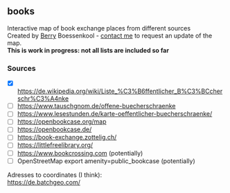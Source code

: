 ## books
Interactive map of book exchange places from different sources  
Created by [Berry](https://brry.github.io) Boessenkool - 
[contact me](mailto:berry-b@gmx.de) to request an update of the map.  
**This is work in progress: not all lists are included so far**

### Sources
- [x] https://de.wikipedia.org/wiki/Liste_%C3%B6ffentlicher_B%C3%BCcherschr%C3%A4nke
- [ ] https://www.tauschgnom.de/offene-buecherschraenke
- [ ] https://www.lesestunden.de/karte-oeffentlicher-buecherschraenke/
- [ ] https://openbookcase.org/map
- [ ] https://openbookcase.de/
- [ ] https://book-exchange.zottelig.ch/
- [ ] https://littlefreelibrary.org/
- [ ] https://www.bookcrossing.com (potentially)
- [ ] OpenStreetMap export amenity=public_bookcase (potentially)

Adresses to coordinates (I think):  
https://de.batchgeo.com/

